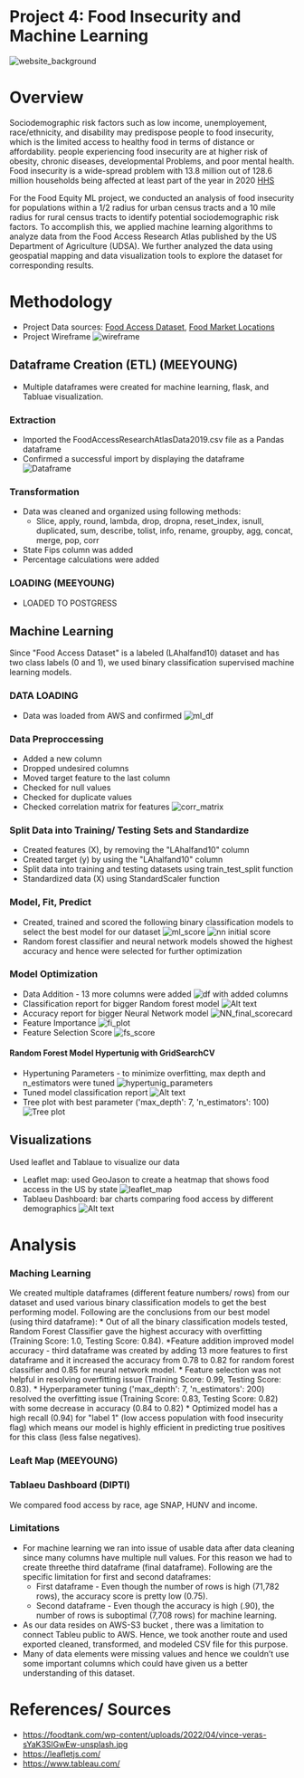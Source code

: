 # Project 4: Food Insecurity and Machine Learning
![website_background](static/img/top_pic.png)
 
# Overview
Sociodemographic risk factors such as low income, unemployement, race/ethnicity,
and disability may predispose people to food insecurity, which is the limited access to healthy food in terms of distance or affordability. people experiencing food insecurity are at higher risk of obesity, chronic diseases, developmental Problems, and poor mental health. Food insecurity is a wide-spread problem with 13.8 million out of 128.6 million households being affected at least part of the year in 2020 [HHS](https://health.gov/healthypeople/priority-areas/social-determinants-health/literature-summaries/food-insecurity)

For the Food Equity ML project, we conducted an analysis of food insecurity for populations within a 1/2 radius for urban census tracts and a 10 mile radius for rural census tracts to identify potential sociodemographic risk factors. To accomplish this, we applied machine learning algorithms to analyze data from the Food Access Research Atlas published by the US Department of Agriculture (UDSA).
We further analyzed the data using geospatial mapping and data visualization tools to explore the dataset for corresponding results. 

# Methodology
* Project Data sources:
[Food Access Dataset](https://www.ers.usda.gov/data-products/food-access-research-atlas/download-the-data/), [Food Market Locations](https://overpass-turbo.eu/)
* Project Wireframe
![wireframe](static/img/wireframe.png)

## Dataframe Creation (ETL) (MEEYOUNG)
* Multiple dataframes were created for machine learning, flask, and Tabluae visualization.
 

### Extraction
* Imported the FoodAccessResearchAtlasData2019.csv file as a Pandas dataframe 
* Confirmed a successful import by displaying the dataframe
![Dataframe](static/img/Data%20Extraction.png)

### Transformation
* Data was cleaned and organized using following methods:
    * Slice, apply, round, lambda, drop, dropna, reset_index, isnull, duplicated, sum, describe, tolist, info, rename, groupby, agg, concat, merge, pop, corr
* State Fips column was added
* Percentage calculations were added   

### LOADING (MEEYOUNG)
* LOADED TO POSTGRESS 

## Machine Learning
Since "Food Access Dataset" is a labeled (LAhalfand10) dataset and has two class labels (0 and 1), we used binary classification supervised machine learning models.

### DATA LOADING 
* Data was loaded from AWS and confirmed
![ml_df](static/img/ml_df.png)

### Data Preproccessing
* Added a new column
* Dropped undesired columns
* Moved target feature to the last column
* Checked for null values
* Checked for duplicate values
* Checked correlation matrix for features
![corr_matrix](static/img/ml_corr_matrix.png)

### Split Data into Training/ Testing Sets and Standardize
* Created features (X), by removing the "LAhalfand10" column 
* Created target (y) by using the "LAhalfand10" column 
* Split data into training and testing datasets using train_test_split function
* Standardized data (X) using StandardScaler function 

### Model, Fit, Predict
* Created, trained and scored the following binary classification models to select the best model for our dataset
![ml_score](static/img/ml_diff_models_score.png)
![nn initial score](static/img/NN_initial_scorecard.png)
* Random forest classifier and neural network models showed the highest accuracy and hence were selected for further optimization

### Model Optimization
* Data Addition - 13 more columns were added
![df with added columns](static/img/df3.png) 
* Classification report for bigger Random forest model
![Alt text](static/img/rfc_col_add_score.png)
* Accuracy report for bigger Neural Network model
![NN_final_scorecard](static/img/NN_final_scorecard.png)
* Feature Importance
![fi_plot](static/img/ml_feature_selection_plot.png)
* Feature Selection Score
![fs_score](static/img/ml_feature_selection_score.png)

#### Random Forest Model Hypertunig with GridSearchCV
* Hypertuning Parameters - to minimize overfitting, max depth and n_estimators were tuned
![hypertunig_parameters](static/img/ml_hyperparameter_tuning.png)
* Tuned model classification report
![Alt text](static/img/ml_best_parameter_score.png)
* Tree plot with best parameter ('max_depth': 7, 'n_estimators': 100)
![Tree plot](static/img/ml_tree.png)

## Visualizations
Used leaflet and Tablaue to visualize our data
* Leaflet map: used GeoJason to create a heatmap that shows food access in the US by state
![leaflet_map](static/img/map-example.png)
* Tablaeu Dashboard: bar charts comparing food access by different demographics
![Alt text](static/img/tablaeu_dashboard.png)

# Analysis
### Maching Learning
We created multiple dataframes (different feature numbers/ rows) from our dataset and used various binary classification models to get the best performing model. Following are the conclusions from our best model (using third dataframe):
    * Out of all the binary classification models tested, Random Forest Classifier gave the highest accuracy with overfitting (Training Score: 1.0, Testing Score: 0.84).
    *Feature addition improved model accuracy - third dataframe was created by adding 13 more features to first dataframe and it increased the accuracy from 0.78 to 0.82 for random forest classifier and 0.85 for neural network model.
    * Feature selection was not helpful in resolving overfitting issue (Training Score: 0.99, Testing Score: 0.83).
    * Hyperparameter tuning ('max_depth': 7, 'n_estimators': 200) resolved the overfitting issue (Training Score: 0.83, Testing Score: 0.82) with some decrease in accuracy (0.84 to 0.82)
    * Optimized model has a high recall (0.94) for "label 1" (low access population with food insecurity flag) which means our model is highly efficient in predicting true positives for this class (less false negatives). 

### Leaft Map (MEEYOUNG)


### Tablaeu Dashboard (DIPTI)
We compared food access by race, age SNAP, HUNV and income. 

### Limitations
* For machine learning we ran into issue of usable data after data cleaning since many columns have multiple null values. For this reason we had to create threethe third dataframe (final dataframe). Following are the specific limitation for first and second dataframes:
    * First dataframe - Even though the number of rows is high (71,782 rows), the accuracy score is pretty low (0.75).
    * Second dataframe - Even though the accuracy is high (.90), the number of rows is suboptimal (7,708 rows) for machine learning.
* As our data resides on AWS-S3 bucket , there was a limitation to connect Tableu public to AWS. Hence, we took another route and used exported cleaned, transformed, and modeled CSV file for this purpose.
* Many of data elements were missing values and hence we couldn’t use some important columns which could have given us a better understanding of this dataset.

# References/ Sources
* https://foodtank.com/wp-content/uploads/2022/04/vince-veras-sYaK3SlGwEw-unsplash.jpg
* https://leafletjs.com/
* https://www.tableau.com/











